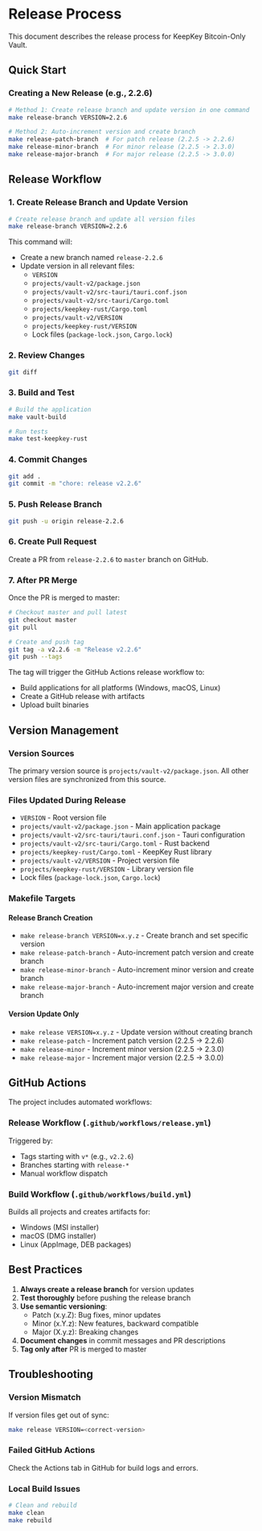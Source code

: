 # Release Process

This document describes the release process for KeepKey Bitcoin-Only Vault.

## Quick Start

### Creating a New Release (e.g., 2.2.6)

```bash
# Method 1: Create release branch and update version in one command
make release-branch VERSION=2.2.6

# Method 2: Auto-increment version and create branch
make release-patch-branch  # For patch release (2.2.5 -> 2.2.6)
make release-minor-branch  # For minor release (2.2.5 -> 2.3.0)
make release-major-branch  # For major release (2.2.5 -> 3.0.0)
```

## Release Workflow

### 1. Create Release Branch and Update Version

```bash
# Create release branch and update all version files
make release-branch VERSION=2.2.6
```

This command will:
- Create a new branch named `release-2.2.6`
- Update version in all relevant files:
  - `VERSION`
  - `projects/vault-v2/package.json`
  - `projects/vault-v2/src-tauri/tauri.conf.json`
  - `projects/vault-v2/src-tauri/Cargo.toml`
  - `projects/keepkey-rust/Cargo.toml`
  - `projects/vault-v2/VERSION`
  - `projects/keepkey-rust/VERSION`
  - Lock files (`package-lock.json`, `Cargo.lock`)

### 2. Review Changes

```bash
git diff
```

### 3. Build and Test

```bash
# Build the application
make vault-build

# Run tests
make test-keepkey-rust
```

### 4. Commit Changes

```bash
git add .
git commit -m "chore: release v2.2.6"
```

### 5. Push Release Branch

```bash
git push -u origin release-2.2.6
```

### 6. Create Pull Request

Create a PR from `release-2.2.6` to `master` branch on GitHub.

### 7. After PR Merge

Once the PR is merged to master:

```bash
# Checkout master and pull latest
git checkout master
git pull

# Create and push tag
git tag -a v2.2.6 -m "Release v2.2.6"
git push --tags
```

The tag will trigger the GitHub Actions release workflow to:
- Build applications for all platforms (Windows, macOS, Linux)
- Create a GitHub release with artifacts
- Upload built binaries

## Version Management

### Version Sources

The primary version source is `projects/vault-v2/package.json`. All other version files are synchronized from this source.

### Files Updated During Release

- `VERSION` - Root version file
- `projects/vault-v2/package.json` - Main application package
- `projects/vault-v2/src-tauri/tauri.conf.json` - Tauri configuration
- `projects/vault-v2/src-tauri/Cargo.toml` - Rust backend
- `projects/keepkey-rust/Cargo.toml` - KeepKey Rust library
- `projects/vault-v2/VERSION` - Project version file
- `projects/keepkey-rust/VERSION` - Library version file
- Lock files (`package-lock.json`, `Cargo.lock`)

### Makefile Targets

#### Release Branch Creation
- `make release-branch VERSION=x.y.z` - Create branch and set specific version
- `make release-patch-branch` - Auto-increment patch version and create branch
- `make release-minor-branch` - Auto-increment minor version and create branch
- `make release-major-branch` - Auto-increment major version and create branch

#### Version Update Only
- `make release VERSION=x.y.z` - Update version without creating branch
- `make release-patch` - Increment patch version (2.2.5 -> 2.2.6)
- `make release-minor` - Increment minor version (2.2.5 -> 2.3.0)
- `make release-major` - Increment major version (2.2.5 -> 3.0.0)

## GitHub Actions

The project includes automated workflows:

### Release Workflow (`.github/workflows/release.yml`)
Triggered by:
- Tags starting with `v*` (e.g., `v2.2.6`)
- Branches starting with `release-*`
- Manual workflow dispatch

### Build Workflow (`.github/workflows/build.yml`)
Builds all projects and creates artifacts for:
- Windows (MSI installer)
- macOS (DMG installer)
- Linux (AppImage, DEB packages)

## Best Practices

1. **Always create a release branch** for version updates
2. **Test thoroughly** before pushing the release branch
3. **Use semantic versioning**:
   - Patch (x.y.Z): Bug fixes, minor updates
   - Minor (x.Y.z): New features, backward compatible
   - Major (X.y.z): Breaking changes
4. **Document changes** in commit messages and PR descriptions
5. **Tag only after** PR is merged to master

## Troubleshooting

### Version Mismatch
If version files get out of sync:
```bash
make release VERSION=<correct-version>
```

### Failed GitHub Actions
Check the Actions tab in GitHub for build logs and errors.

### Local Build Issues
```bash
# Clean and rebuild
make clean
make rebuild
```